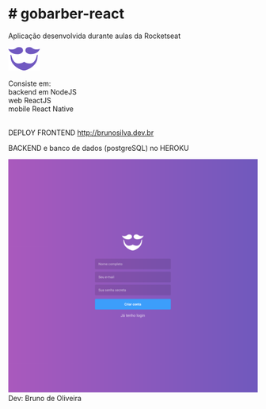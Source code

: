 <h1># gobarber-react</h1>

Aplicação desenvolvida durante aulas da Rocketseat

<img src="/src/assets/logo-purple.svg" alt="logo" />

Consiste em: <br />
  backend em NodeJS <br />
  web ReactJS <br />
  mobile React Native <br /> <br />
  
DEPLOY
  FRONTEND http://brunosilva.dev.br

  BACKEND e banco de dados (postgreSQL) no HEROKU <br />


<img src="https://raw.githubusercontent.com/tgmarinho/Images/master/bootcamp-rocketseat/gobarber-web-signup.png" alt="printscreen gobarber login"/>
Dev: Bruno de Oliveira
